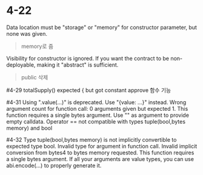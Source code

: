 # 4-22
Data location must be "storage" or "memory" for constructor parameter, but none was given.
> memory로 줌

Visibility for constructor is ignored. If you want the contract to be non-deployable, making it "abstract" is sufficient.
> public 삭제

#4-29
totalSupply() expected { but got constant
approve 함수 기능

#4-31
Using ".value(...)" is deprecated. Use "{value: ...}" instead.
Wrong argument count for function call: 0 arguments given but expected 1. This function requires a single bytes argument. Use "" as argument to provide empty calldata.
Operator == not compatible with types tuple(bool,bytes memory) and bool

#4-32
Type tuple(bool,bytes memory) is not implicitly convertible to expected type bool.
Invalid type for argument in function call. Invalid implicit conversion from bytes4 to bytes memory requested. This function requires a single bytes argument. If all your arguments are value types, you can use abi.encode(...) to properly generate it.
